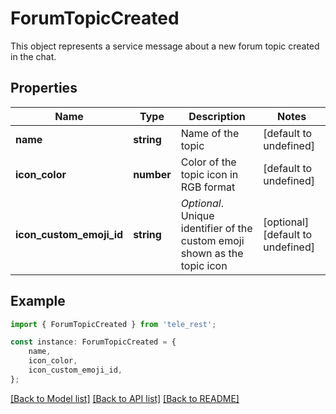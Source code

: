 # ForumTopicCreated

This object represents a service message about a new forum topic created in the chat.

## Properties

Name | Type | Description | Notes
------------ | ------------- | ------------- | -------------
**name** | **string** | Name of the topic | [default to undefined]
**icon_color** | **number** | Color of the topic icon in RGB format | [default to undefined]
**icon_custom_emoji_id** | **string** | *Optional*. Unique identifier of the custom emoji shown as the topic icon | [optional] [default to undefined]

## Example

```typescript
import { ForumTopicCreated } from 'tele_rest';

const instance: ForumTopicCreated = {
    name,
    icon_color,
    icon_custom_emoji_id,
};
```

[[Back to Model list]](../README.md#documentation-for-models) [[Back to API list]](../README.md#documentation-for-api-endpoints) [[Back to README]](../README.md)
